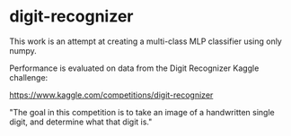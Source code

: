 # digit-recognizer

This work is an attempt at creating a multi-class MLP classifier using only numpy.

Performance is evaluated on data from the Digit Recognizer Kaggle challenge:

https://www.kaggle.com/competitions/digit-recognizer

"The goal in this competition is to take an image of a handwritten single digit, and determine what that digit is."
